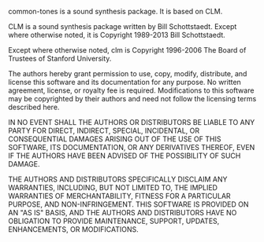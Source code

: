 common-tones is a sound synthesis package. It is based on CLM.

CLM is a sound synthesis package written by Bill Schottstaedt.
Except where otherwise noted, it is Copyright 1989-2013 Bill Schottstaedt.

Except where otherwise noted, clm is Copyright 1996-2006 The Board of Trustees
of Stanford University.


The authors hereby grant permission to use, copy, modify, distribute,
and license this software and its documentation for any purpose.  No
written agreement, license, or royalty fee is required.  Modifications
to this software may be copyrighted by their authors and need not
follow the licensing terms described here.

IN NO EVENT SHALL THE AUTHORS OR DISTRIBUTORS BE LIABLE TO ANY PARTY
FOR DIRECT, INDIRECT, SPECIAL, INCIDENTAL, OR CONSEQUENTIAL DAMAGES
ARISING OUT OF THE USE OF THIS SOFTWARE, ITS DOCUMENTATION, OR ANY
DERIVATIVES THEREOF, EVEN IF THE AUTHORS HAVE BEEN ADVISED OF THE
POSSIBILITY OF SUCH DAMAGE.

THE AUTHORS AND DISTRIBUTORS SPECIFICALLY DISCLAIM ANY WARRANTIES,
INCLUDING, BUT NOT LIMITED TO, THE IMPLIED WARRANTIES OF MERCHANTABILITY,
FITNESS FOR A PARTICULAR PURPOSE, AND NON-INFRINGEMENT.  THIS SOFTWARE
IS PROVIDED ON AN "AS IS" BASIS, AND THE AUTHORS AND DISTRIBUTORS HAVE
NO OBLIGATION TO PROVIDE MAINTENANCE, SUPPORT, UPDATES, ENHANCEMENTS, OR
MODIFICATIONS.
